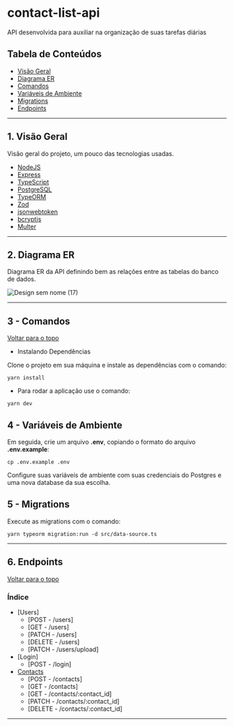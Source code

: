 # contact-list-api

API desenvolvida para auxiliar na organização de suas tarefas diárias

## Tabela de Conteúdos

- [Visão Geral](#1-vis%C3%A3o-geral)
- [Diagrama ER](#2-diagrama-er)
- [Comandos](#3---comandos)
- [Variáveis de Ambiente](#4---vari%C3%A1veis-de-ambiente)
- [Migrations](#5---migrations)
- [Endpoints](#6-endpoints)

---

## 1. Visão Geral

Visão geral do projeto, um pouco das tecnologias usadas.

- [NodeJS](https://nodejs.org/en/)
- [Express](https://expressjs.com/pt-br/)
- [TypeScript](https://www.typescriptlang.org/)
- [PostgreSQL](https://www.postgresql.org/)
- [TypeORM](https://typeorm.io/)
- [Zod](https://github.com/colinhacks/zod)
- [jsonwebtoken](https://github.com/auth0/node-jsonwebtoken)
- [bcryptjs](https://www.npmjs.com/package/bcryptjs)
- [Multer](https://github.com/expressjs/multer)

---

## 2. Diagrama ER

Diagrama ER da API definindo bem as relações entre as tabelas do banco de dados.

![Design sem nome (17)](https://user-images.githubusercontent.com/106760673/227273312-13ae97f1-ffb3-47c2-860c-2b2ae88e0be7.png)

---

## 3 - Comandos

[ Voltar para o topo ](#todo-list-api)

 - Instalando Dependências

Clone o projeto em sua máquina e instale as dependências com o comando:

```shell
yarn install
```

- Para rodar a aplicação use o comando:

```shell
yarn dev
```

## 4 - Variáveis de Ambiente

Em seguida, crie um arquivo **.env**, copiando o formato do arquivo **.env.example**:
```
cp .env.example .env
```

Configure suas variáveis de ambiente com suas credenciais do Postgres e uma nova database da sua escolha.


## 5 - Migrations

Execute as migrations com o comando:

```
yarn typeorm migration:run -d src/data-source.ts
```

---

## 6. Endpoints

[ Voltar para o topo ](#todo-list-api)

### Índice

- [Users]
    - [POST - /users]
    - [GET - /users]
    - [PATCH - /users]
    - [DELETE - /users]
    - [PATCH - /users/upload]
- [Login]
    - [POST - /login]
- [Contacts](#criar-tarefas)
    - [POST - /contacts]
    - [GET - /contacts]
    - [GET - /contacts/:contact_id]
    - [PATCH - /contacts/:contact_id]
    - [DELETE - /contacts/:contact_id]

---
